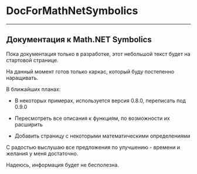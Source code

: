 # DocForMathNetSymbolics
----------
Документация к Math.NET Symbolics
----------
Пока документация только в разработке, этот небольшой текст будет на стартовой странице.

На данный момент готов только каркас, который буду постепенно наращивать.

В ближайших планах:

- В некоторых примерах, используется версия 0.8.0, переписать под 0.9.0

- Пересмотреть все описания к функциям, по возможности их расширить

- Добавить страницу с некоторыми математическими определениями

С радостью выслушаю все предложения по улучшению - времени и желания у меня достаточно.

Надеюсь, информация будет не бесполезна.
